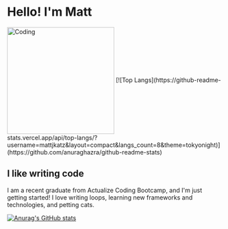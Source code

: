 # Hello! I'm Matt
<img align="center" alt="Coding" width="250" src="https://camo.githubusercontent.com/d52b0009e98c6db7b8ea0c27768dfe5384327f3ca0f4cd3630d3460b31e50b05/68747470733a2f2f737465616d75736572696d616765732d612e616b616d616968642e6e65742f7567632f3931313239333437333538303332383836332f444342313246373634323345353232363036344142433330324233323643324635323741343244462f">
[![Top Langs](https://github-readme-stats.vercel.app/api/top-langs/?username=mattjkatz&layout=compact&langs_count=8&theme=tokyonight)](https://github.com/anuraghazra/github-readme-stats)

## I like writing code

I am a recent graduate from Actualize Coding Bootcamp, and I'm just getting started! I love writing loops, learning new frameworks and technologies, and petting cats.

[![Anurag's GitHub stats](https://github-readme-stats.vercel.app/api?username=mattjkatz&show_icons=true&theme=tokyonight)](https://github.com/anuraghazra/github-readme-stats)
